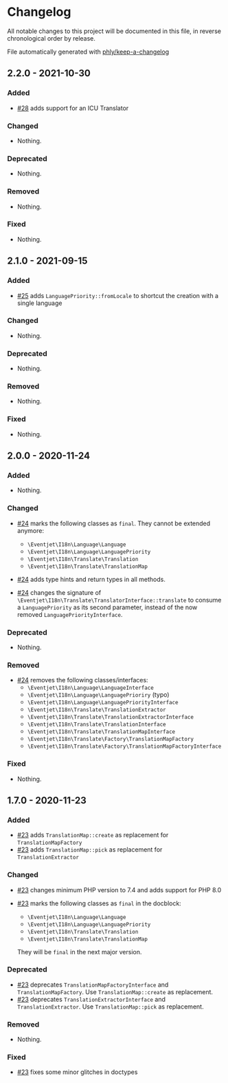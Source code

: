 # Changelog

All notable changes to this project will be documented in this file, in reverse chronological order by release.

File automatically generated with [phly/keep-a-changelog](https://github.com/phly/keep-a-changelog)

## 2.2.0 - 2021-10-30

### Added

- [#28](https://github.com/eventjet/eventjet-i18n/pull/28) adds support for an ICU Translator

### Changed

- Nothing.

### Deprecated

- Nothing.

### Removed

- Nothing.

### Fixed

- Nothing.

## 2.1.0 - 2021-09-15

### Added

- [#25](https://github.com/eventjet/eventjet-i18n/pull/25) adds `LanguagePriority::fromLocale` to shortcut the creation
  with a single language

### Changed

- Nothing.

### Deprecated

- Nothing.

### Removed

- Nothing.

### Fixed

- Nothing.

## 2.0.0 - 2020-11-24

### Added

- Nothing.

### Changed

- [#24](https://github.com/eventjet/eventjet-i18n/pull/24) marks the following classes as `final`.
  They cannot be extended anymore:
  - `\Eventjet\I18n\Language\Language`
  - `\Eventjet\I18n\Language\LanguagePriority`
  - `\Eventjet\I18n\Translate\Translation`
  - `\Eventjet\I18n\Translate\TranslationMap`

- [#24](https://github.com/eventjet/eventjet-i18n/pull/24) adds type hints and return types in all methods.

- [#24](https://github.com/eventjet/eventjet-i18n/pull/24) changes the signature of
  `\Eventjet\I18n\Translate\TranslatorInterface::translate` to consume a `LanguagePriority` as its second parameter,
  instead of the now removed `LanguagePriorityInterface`.

### Deprecated

- Nothing.

### Removed

- [#24](https://github.com/eventjet/eventjet-i18n/pull/24) removes the following classes/interfaces:
  - `\Eventjet\I18n\Language\LanguageInterface`
  - `\Eventjet\I18n\Language\LanguagePrioriry` (typo)
  - `\Eventjet\I18n\Language\LanguagePriorityInterface`
  - `\Eventjet\I18n\Translate\TranslationExtractor`
  - `\Eventjet\I18n\Translate\TranslationExtractorInterface`
  - `\Eventjet\I18n\Translate\TranslationInterface`
  - `\Eventjet\I18n\Translate\TranslationMapInterface`
  - `\Eventjet\I18n\Translate\Factory\TranslationMapFactory`
  - `\Eventjet\I18n\Translate\Factory\TranslationMapFactoryInterface`

### Fixed

- Nothing.

## 1.7.0 - 2020-11-23

### Added

- [#23](https://github.com/eventjet/eventjet-i18n/pull/23) adds `TranslationMap::create` as replacement for `TranslationMapFactory`
- [#23](https://github.com/eventjet/eventjet-i18n/pull/23) adds `TranslationMap::pick` as replacement for `TranslationExtractor`

### Changed

- [#23](https://github.com/eventjet/eventjet-i18n/pull/23) changes minimum PHP version to 7.4 and adds support for PHP 8.0
- [#23](https://github.com/eventjet/eventjet-i18n/pull/23) marks the following classes as `final` in the docblock:
  - `\Eventjet\I18n\Language\Language`
  - `\Eventjet\I18n\Language\LanguagePriority`
  - `\Eventjet\I18n\Translate\Translation`
  - `\Eventjet\I18n\Translate\TranslationMap`
  
  They will be `final` in the next major version. 

### Deprecated

- [#23](https://github.com/eventjet/eventjet-i18n/pull/23) deprecates `TranslationMapFactoryInterface` and `TranslationMapFactory`.
  Use `TranslationMap::create` as replacement.
- [#23](https://github.com/eventjet/eventjet-i18n/pull/23) deprecates `TranslationExtractorInterface` and `TranslationExtractor`.
  Use `TranslationMap::pick` as replacement.

### Removed

- Nothing.

### Fixed

- [#23](https://github.com/eventjet/eventjet-i18n/pull/23) fixes some minor glitches in doctypes
